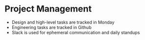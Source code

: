 # Project Management

* Design and high-level tasks are tracked in Monday
* Engineering tasks are tracked in Github
* Slack is used for ephemeral communication and daily standups